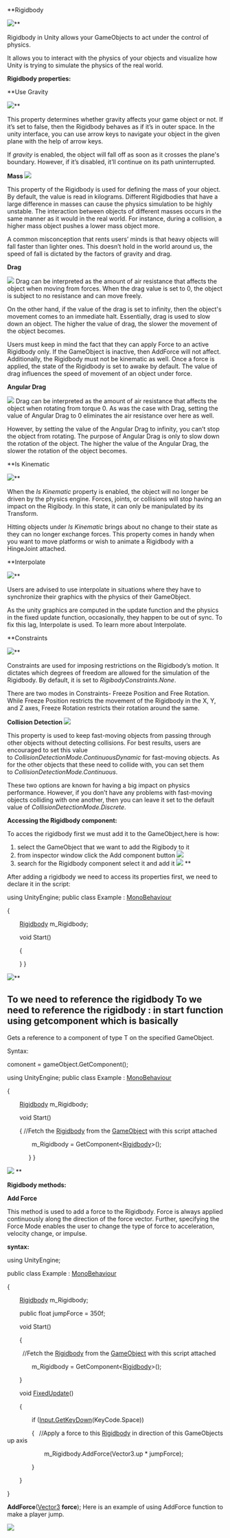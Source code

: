 ﻿**Rigidbody

![](Aspose.Words.c4746fc1-7f8a-4932-85a6-ad3280962df1.001.png)**

Rigidbody in Unity allows your GameObjects to act under the control of physics.

It allows you to interact with the physics of your objects and visualize how Unity is trying to simulate the physics of the real world. 

**Rigidbody properties:**

**Use Gravity

![](Aspose.Words.c4746fc1-7f8a-4932-85a6-ad3280962df1.002.png)**

This property determines whether gravity affects your game object or not. If it’s set to false, then the Rigidbody behaves as if it’s in outer space. In the unity interface, you can use arrow keys to navigate your object in the given plane with the help of arrow keys.

If *gravity* is enabled, the object will fall off as soon as it crosses the plane's boundary. However, if it’s disabled, it’ll continue on its path uninterrupted.

**Mass
![](Aspose.Words.c4746fc1-7f8a-4932-85a6-ad3280962df1.003.png)**

This property of the Rigidbody is used for defining the mass of your object. By default, the value is read in kilograms. Different Rigidbodies that have a large difference in masses can cause the physics simulation to be highly unstable. The interaction between objects of different masses occurs in the same manner as it would in the real world. For instance, during a collision, a higher mass object pushes a lower mass object more.

A common misconception that rents users’ minds is that heavy objects will fall faster than lighter ones. This doesn’t hold in the world around us, the speed of fall is dictated by the factors of gravity and drag.



**Drag**

![](Aspose.Words.c4746fc1-7f8a-4932-85a6-ad3280962df1.004.png)
Drag can be interpreted as the amount of air resistance that affects the object when moving from forces. When the drag value is set to 0, the object is subject to no resistance and can move freely.

On the other hand, if the value of the drag is set to infinity, then the object's movement comes to an immediate halt. Essentially, drag is used to slow down an object. The higher the value of drag, the slower the movement of the object becomes. 

Users must keep in mind the fact that they can apply Force to an active Rigidbody only. If the GameObject is inactive, then AddForce will not affect. Additionally, the Rigidbody must not be kinematic as well. Once a force is applied, the state of the Rigidbody is set to awake by default. The value of drag influences the speed of movement of an object under force. 

**Angular Drag**

![](Aspose.Words.c4746fc1-7f8a-4932-85a6-ad3280962df1.005.png)
Drag can be interpreted as the amount of air resistance that affects the object when rotating from torque 0. As was the case with Drag, setting the value of Angular Drag to 0 eliminates the air resistance over here as well.

However, by setting the value of the Angular Drag to infinity, you can’t stop the object from rotating. The purpose of Angular Drag is only to slow down the rotation of the object. The higher the value of the Angular Drag, the slower the rotation of the object becomes. 

**Is Kinematic

![](Aspose.Words.c4746fc1-7f8a-4932-85a6-ad3280962df1.006.png)**

When the *Is Kinematic* property is enabled, the object will no longer be driven by the physics engine. Forces, joints, or collisions will stop having an impact on the Rigibody. In this state, it can only be manipulated by its Transform.

Hitting objects under *Is Kinematic* brings about no change to their state as they can no longer exchange forces. 
This property comes in handy when you want to move platforms or wish to animate a Rigidbody with a HingeJoint attached.

**Interpolate

![](Aspose.Words.c4746fc1-7f8a-4932-85a6-ad3280962df1.007.png)**

Users are advised to use interpolate in situations where they have to synchronize their graphics with the physics of their GameObject.

As the unity graphics are computed in the update function and the physics in the fixed update function, occasionally, they happen to be out of sync. To fix this lag, Interpolate is used. To learn more about Interpolate.











**Constraints

![](Aspose.Words.c4746fc1-7f8a-4932-85a6-ad3280962df1.008.png)**

Constraints are used for imposing restrictions on the Rigidbody’s motion. It dictates which degrees of freedom are allowed for the simulation of the Rigidbody. By default, it is set to *RigibodyConstraints.None*.

There are two modes in Constraints- Freeze Position and Free Rotation. While Freeze Position restricts the movement of the Rigidbody in the X, Y, and Z axes, Freeze Rotation restricts their rotation around the same.






**Collision Detection
![](Aspose.Words.c4746fc1-7f8a-4932-85a6-ad3280962df1.009.png)**

This property is used to keep fast-moving objects from passing through other objects without detecting collisions. For best results, users are encouraged to set this value to *CollisionDetectionMode.ContinuousDynamic* for fast-moving objects. As for the other objects that these need to collide with, you can set them to *CollisionDetectionMode.Continuous*.

These two options are known for having a big impact on physics performance. However, if you don’t have any problems with fast-moving objects colliding with one another, then you can leave it set to the default value of *CollisionDetectionMode.Discrete*. 


**Accessing the Rigidbody component:**

To acces the rigidbody first we must add it to the GameObject,here is how: 

1. select the GameObject that we want to add the Rigibody to it
1. from inspector window click the Add component button
   ![](Aspose.Words.c4746fc1-7f8a-4932-85a6-ad3280962df1.010.png)
1. search for the Rigidbody component select it and add it
   **![](Aspose.Words.c4746fc1-7f8a-4932-85a6-ad3280962df1.011.png)**
**

After adding a rigidbody we need to access its properties
first, we need to declare it in the script:

using UnityEngine;
public class Example : [MonoBehaviour](https://docs.unity3d.com/ScriptReference/MonoBehaviour.html)

{

`    `[Rigidbody](https://docs.unity3d.com/ScriptReference/Rigidbody.html) m\_Rigidbody;

`    `void Start()

`    `{

`    `}
}



![](Aspose.Words.c4746fc1-7f8a-4932-85a6-ad3280962df1.012.png)**








To we need to reference the rigidbody
To we need to reference the rigidbody :
in start function using getcomponent which is basically
-------------------------------------------------------
Gets a reference to a component of type T on the specified GameObject.

Syntax:

comonent = gameObject.GetComponent<ComponentType>();

using UnityEngine;
public class Example : [MonoBehaviour](https://docs.unity3d.com/ScriptReference/MonoBehaviour.html)

{

`    `[Rigidbody](https://docs.unity3d.com/ScriptReference/Rigidbody.html) m\_Rigidbody;

`    `void Start()

`    `{ //Fetch the [Rigidbody](https://docs.unity3d.com/ScriptReference/Rigidbody.html) from the [GameObject](https://docs.unity3d.com/ScriptReference/GameObject.html) with this script attached

`        `m\_Rigidbody = GetComponent<[Rigidbody](https://docs.unity3d.com/ScriptReference/Rigidbody.html)>();


`	    `}
}



![](Aspose.Words.c4746fc1-7f8a-4932-85a6-ad3280962df1.013.png)
**














**Rigidbody methods:**


**Add Force**

This method is used to add a force to the Rigidbody. Force is always applied continuously along the direction of the force vector. Further, specifying the Force Mode enables the user to change the type of force to acceleration, velocity change, or impulse. 

**syntax:**

using UnityEngine;

public class Example : [MonoBehaviour](https://docs.unity3d.com/ScriptReference/MonoBehaviour.html)

{

`    `[Rigidbody](https://docs.unity3d.com/ScriptReference/Rigidbody.html) m\_Rigidbody;

`    `public float jumpForce = 350f;

`    `void Start()

`    `{

`     `//Fetch the [Rigidbody](https://docs.unity3d.com/ScriptReference/Rigidbody.html) from the [GameObject](https://docs.unity3d.com/ScriptReference/GameObject.html) with this script attached

`        `m\_Rigidbody = GetComponent<[Rigidbody](https://docs.unity3d.com/ScriptReference/Rigidbody.html)>();

`    `}

`    `void [FixedUpdate](https://docs.unity3d.com/ScriptReference/PlayerLoop.FixedUpdate.html)()

`    `{

`        `if ([Input.GetKeyDown](https://docs.unity3d.com/ScriptReference/Input.GetButton.html)(KeyCode.Space))

`        `{
` `//Apply a force to this [Rigidbody](https://docs.unity3d.com/ScriptReference/Rigidbody.html) in direction of this GameObjects up axis

`            `m\_Rigidbody.AddForce(Vector3.up \* jumpForce);

`        `}

`    `}

}


**AddForce**([Vector3](https://docs.unity3d.com/ScriptReference/Vector3.html) **force**);
Here is an example of using AddForce function to make a player jump.













![](Aspose.Words.c4746fc1-7f8a-4932-85a6-ad3280962df1.014.png)
